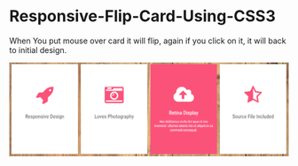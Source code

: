 # Responsive-Flip-Card-Using-CSS3
  When You put mouse over card it will flip, again if you click on it, it will back to initial design.
  
 ![Screenshot](screentshot.PNG)
